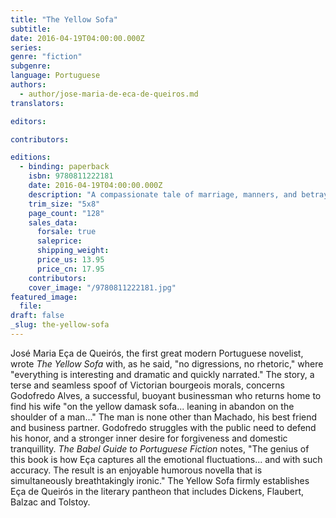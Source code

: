 ```yaml
---
title: "The Yellow Sofa"
subtitle:
date: 2016-04-19T04:00:00.000Z
series:
genre: "fiction"
subgenre:
language: Portuguese
authors:
  - author/jose-maria-de-eca-de-queiros.md
translators:

editors:

contributors:

editions:
  - binding: paperback
    isbn: 9780811222181
    date: 2016-04-19T04:00:00.000Z
    description: "A compassionate tale of marriage, manners, and betrayal, from the Portuguese master "
    trim_size: "5x8"
    page_count: "128"
    sales_data:
      forsale: true
      saleprice:
      shipping_weight:
      price_us: 13.95
      price_cn: 17.95
    contributors:
    cover_image: "/9780811222181.jpg"
featured_image:
  file:
draft: false
_slug: the-yellow-sofa
---
```


José Maria Eça de Queirós, the first great modern Portuguese novelist, wrote _The Yellow Sofa_ with, as he said, "no digressions, no rhetoric," where "everything is interesting and dramatic and quickly narrated." The story, a terse and seamless spoof of Victorian bourgeois morals, concerns Godofredo Alves, a successful, buoyant businessman who returns home to find his wife "on the yellow damask sofa... leaning in abandon on the shoulder of a man..." The man is none other than Machado, his best friend and business partner. Godofredo struggles with the public need to defend his honor, and a stronger inner desire for forgiveness and domestic tranquillity. _The Babel Guide to Portuguese Fiction_ notes, "The genius of this book is how Eça captures all the emotional fluctuations... and with such accuracy. The result is an enjoyable humorous novella that is simultaneously breathtakingly ironic." The Yellow Sofa firmly establishes Eça de Queirós in the literary pantheon that includes Dickens, Flaubert, Balzac and Tolstoy.
